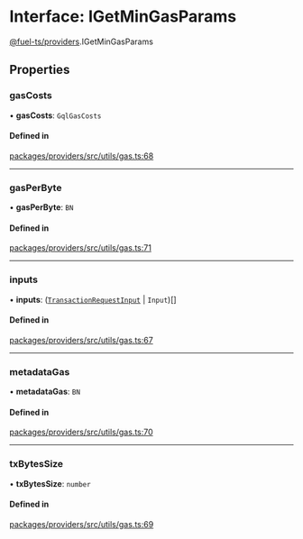 # Interface: IGetMinGasParams

[@fuel-ts/providers](/api/Providers/index.md).IGetMinGasParams

## Properties

### gasCosts

• **gasCosts**: `GqlGasCosts`

#### Defined in

[packages/providers/src/utils/gas.ts:68](https://github.com/FuelLabs/fuels-ts/blob/8425f9ae/packages/providers/src/utils/gas.ts#L68)

___

### gasPerByte

• **gasPerByte**: `BN`

#### Defined in

[packages/providers/src/utils/gas.ts:71](https://github.com/FuelLabs/fuels-ts/blob/8425f9ae/packages/providers/src/utils/gas.ts#L71)

___

### inputs

• **inputs**: ([`TransactionRequestInput`](/api/Providers/index.md#transactionrequestinput) \| `Input`)[]

#### Defined in

[packages/providers/src/utils/gas.ts:67](https://github.com/FuelLabs/fuels-ts/blob/8425f9ae/packages/providers/src/utils/gas.ts#L67)

___

### metadataGas

• **metadataGas**: `BN`

#### Defined in

[packages/providers/src/utils/gas.ts:70](https://github.com/FuelLabs/fuels-ts/blob/8425f9ae/packages/providers/src/utils/gas.ts#L70)

___

### txBytesSize

• **txBytesSize**: `number`

#### Defined in

[packages/providers/src/utils/gas.ts:69](https://github.com/FuelLabs/fuels-ts/blob/8425f9ae/packages/providers/src/utils/gas.ts#L69)
